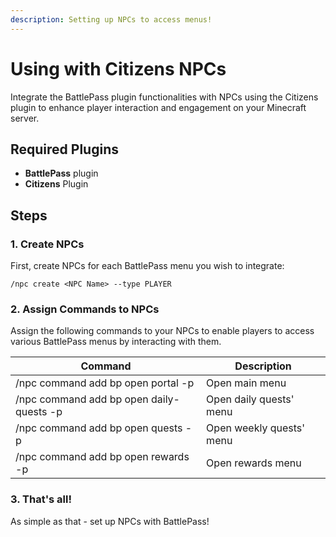 ```yaml
---
description: Setting up NPCs to access menus!
---
```


# Using with Citizens NPCs

Integrate the BattlePass plugin functionalities with NPCs using the Citizens plugin to enhance player interaction and engagement on your Minecraft server.

## Required Plugins

* **BattlePass** plugin
* **Citizens** Plugin

## Steps

### 1. Create NPCs

First, create NPCs for each BattlePass menu you wish to integrate:

```
/npc create <NPC Name> --type PLAYER
```

### 2. Assign Commands to NPCs

Assign the following commands to your NPCs to enable players to access various BattlePass menus by interacting with them.



| Command                                  | Description              |
| ---------------------------------------- | ------------------------ |
| /npc command add bp open portal -p       | Open main menu           |
| /npc command add bp open daily-quests -p | Open daily quests' menu  |
| /npc command add bp open quests -p       | Open weekly quests' menu |
| /npc command add bp open rewards -p      | Open rewards menu        |

### 3. That's all!

As simple as that - set up NPCs with BattlePass!
